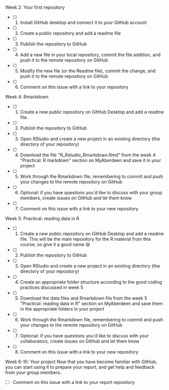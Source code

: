 Week 2: Your first repository
- [ ] 1. Install GitHub desktop and connect it to your GitHub account
- [ ] 2. Create a public repository and add a readme file
- [ ] 3. Publish the repository to GitHub
- [ ] 4. Add a new file in your local repository, commit the file addition, and push it to the remote repository on GitHub
- [ ] 5. Modify the new file (or the Readme file), commit the change, and push it to the remote repository on GitHub
- [ ] 6. Comment on this issue with a link to your repository

Week 4: Rmarkdown
- [ ] 1. Create a new public repository on GitHub Desktop and add a readme file.
- [ ] 2. Publish the repository to GitHub
- [ ] 3. Open RStudio and create a new project in an existing directory (the directory of your repository)
- [ ] 4. Download the file "R_Rstudio_Rmarkdown.Rmd" from the week 4 "Practical: R markdown" section on MyAberdeen and save it in your project
- [ ] 5. Work through the Rmarkdown file, remembering to commit and push your changes to the remote repository on GitHub
- [ ] 6. Optional: if you have questions you'd like to discuss with your group members, create issues on GitHub and let them know
- [ ] 7. Comment on this issue with a link to your new repository

Week 5: Practical: reading data in R
- [ ] 1. Create a new public repository on GitHub Desktop and add a readme file. This will be the main repository for the R material from this course, so give it a good name :smiley:
- [ ] 2. Publish the repository to GitHub
- [ ] 3. Open RStudio and create a new project in an existing directory (the directory of your repository)
- [ ] 4. Create an appropriate folder structure according to the good coding practices discussed in week 5
- [ ] 5. Download the data files and Rmarkdown file from the week 5 "Practical: reading data in R" section on MyAberdeen and save them in the appropriate folders in your project
- [ ] 6. Work through the Rmarkdown file, remembering to commit and push your changes to the remote repository on GitHub
- [ ] 7. Optional: if you have questions you'd like to discuss with your collaborators, create issues on GitHub and let them know
- [ ] 8. Comment on this issue with a link to your new repository

Week 6-10: Your project
Now that you have become familiar with GitHub, you can start using it to prepare your report, and get help and feedback from your group members.
- [ ] Comment on this issue with a link to your report repository
